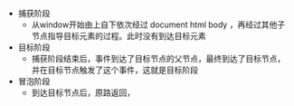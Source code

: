 *  捕获阶段
    - 从window开始由上自下依次经过 document html body ，再经过其他子节点指导目标元素的过程。此时没有到达目标元素
*  目标阶段
    - 捕获阶段结束后，事件到达了目标节点的父节点，最终到达了目标节点，并在目标节点触发了这个事件，这就是目标阶段
*  冒泡阶段
    - 到达目标节点后，原路返回，

